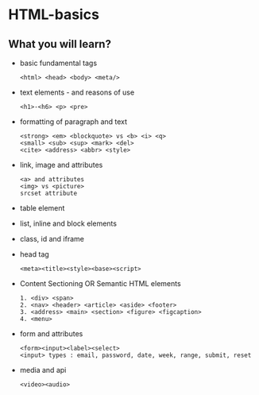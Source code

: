 # HTML-basics

## What you will learn?

-   basic fundamental tags

        <html> <head> <body> <meta/>

-   text elements - and reasons of use

        <h1>-<h6> <p> <pre>

-   formatting of paragraph and text

        <strong> <em> <blockquote> vs <b> <i> <q>
        <small> <sub> <sup> <mark> <del>
        <cite> <address> <abbr> <style>

-   link, image and attributes

        <a> and attributes
        <img> vs <picture>
        srcset attribute

-   table element
-   list, inline and block elements
-   class, id and iframe
-   head tag

        <meta><title><style><base><script>

-   Content Sectioning OR Semantic HTML elements

        1. <div> <span>
        2. <nav> <header> <article> <aside> <footer>
        3. <address> <main> <section> <figure> <figcaption>
        4. <menu>

-   form and attributes

        <form><input><label><select>
        <input> types : email, password, date, week, range, submit, reset

-   media and api

        <video><audio>
